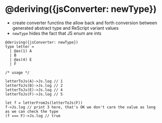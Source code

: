 # @deriving({jsConverter: newType})
- create converter functins the allow back and forth conversion between generated abstract type and ReScript variant values
- `newType` hides the fact that JS enum are ints 

```reasonml
@deriving({jsConverter: newType})
type letter =
  | @as(1) A
  | B
  | @as(4) E
  | F

/* usage */

letterToJs(A)->Js.log // 1
letterToJs(B)->Js.log // 2
letterToJs(E)->Js.log // 4
letterToJs(F)->Js.log // 5

let f = letterFromJs(letterToJs(F))
f->Js.log // print 3 here, that's OK we don't care the value as long as we can check the type
(f === F)->Js.log // true
```

